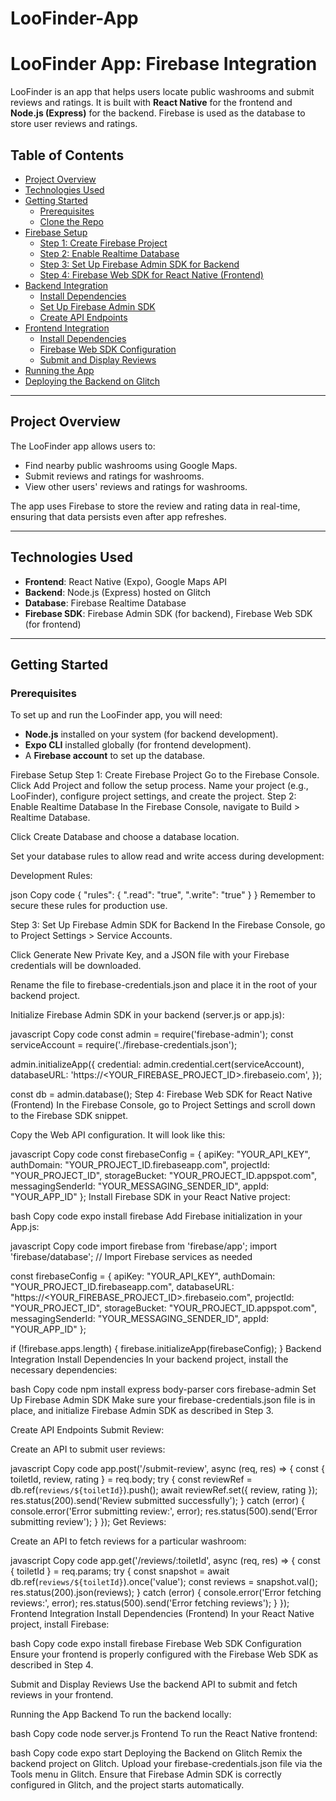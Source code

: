 # LooFinder-App
# LooFinder App: Firebase Integration

LooFinder is an app that helps users locate public washrooms and submit reviews and ratings. It is built with **React Native** for the frontend and **Node.js (Express)** for the backend. Firebase is used as the database to store user reviews and ratings.

## Table of Contents

- [Project Overview](#project-overview)
- [Technologies Used](#technologies-used)
- [Getting Started](#getting-started)
  - [Prerequisites](#prerequisites)
  - [Clone the Repo](#clone-the-repo)
- [Firebase Setup](#firebase-setup)
  - [Step 1: Create Firebase Project](#step-1-create-firebase-project)
  - [Step 2: Enable Realtime Database](#step-2-enable-realtime-database)
  - [Step 3: Set Up Firebase Admin SDK for Backend](#step-3-set-up-firebase-admin-sdk-for-backend)
  - [Step 4: Firebase Web SDK for React Native (Frontend)](#step-4-firebase-web-sdk-for-react-native-frontend)
- [Backend Integration](#backend-integration)
  - [Install Dependencies](#install-dependencies)
  - [Set Up Firebase Admin SDK](#set-up-firebase-admin-sdk)
  - [Create API Endpoints](#create-api-endpoints)
- [Frontend Integration](#frontend-integration)
  - [Install Dependencies](#install-dependencies-frontend)
  - [Firebase Web SDK Configuration](#firebase-web-sdk-configuration)
  - [Submit and Display Reviews](#submit-and-display-reviews)
- [Running the App](#running-the-app)
- [Deploying the Backend on Glitch](#deploying-the-backend-on-glitch)

---

## Project Overview

The LooFinder app allows users to:
- Find nearby public washrooms using Google Maps.
- Submit reviews and ratings for washrooms.
- View other users' reviews and ratings for washrooms.

The app uses Firebase to store the review and rating data in real-time, ensuring that data persists even after app refreshes.

---

## Technologies Used

- **Frontend**: React Native (Expo), Google Maps API
- **Backend**: Node.js (Express) hosted on Glitch
- **Database**: Firebase Realtime Database
- **Firebase SDK**: Firebase Admin SDK (for backend), Firebase Web SDK (for frontend)

---

## Getting Started

### Prerequisites

To set up and run the LooFinder app, you will need:
- **Node.js** installed on your system (for backend development).
- **Expo CLI** installed globally (for frontend development).
- A **Firebase account** to set up the database.

Firebase Setup
Step 1: Create Firebase Project
Go to the Firebase Console.
Click Add Project and follow the setup process.
Name your project (e.g., LooFinder), configure project settings, and create the project.
Step 2: Enable Realtime Database
In the Firebase Console, navigate to Build > Realtime Database.

Click Create Database and choose a database location.

Set your database rules to allow read and write access during development:

Development Rules:

json
Copy code
{
  "rules": {
    ".read": "true",
    ".write": "true"
  }
}
Remember to secure these rules for production use.

Step 3: Set Up Firebase Admin SDK for Backend
In the Firebase Console, go to Project Settings > Service Accounts.

Click Generate New Private Key, and a JSON file with your Firebase credentials will be downloaded.

Rename the file to firebase-credentials.json and place it in the root of your backend project.

Initialize Firebase Admin SDK in your backend (server.js or app.js):

javascript
Copy code
const admin = require('firebase-admin');
const serviceAccount = require('./firebase-credentials.json');

admin.initializeApp({
  credential: admin.credential.cert(serviceAccount),
  databaseURL: 'https://<YOUR_FIREBASE_PROJECT_ID>.firebaseio.com',
});

const db = admin.database();
Step 4: Firebase Web SDK for React Native (Frontend)
In the Firebase Console, go to Project Settings and scroll down to the Firebase SDK snippet.

Copy the Web API configuration. It will look like this:

javascript
Copy code
const firebaseConfig = {
  apiKey: "YOUR_API_KEY",
  authDomain: "YOUR_PROJECT_ID.firebaseapp.com",
  projectId: "YOUR_PROJECT_ID",
  storageBucket: "YOUR_PROJECT_ID.appspot.com",
  messagingSenderId: "YOUR_MESSAGING_SENDER_ID",
  appId: "YOUR_APP_ID"
};
Install Firebase SDK in your React Native project:

bash
Copy code
expo install firebase
Add Firebase initialization in your App.js:

javascript
Copy code
import firebase from 'firebase/app';
import 'firebase/database'; // Import Firebase services as needed

const firebaseConfig = {
  apiKey: "YOUR_API_KEY",
  authDomain: "YOUR_PROJECT_ID.firebaseapp.com",
  databaseURL: "https://<YOUR_FIREBASE_PROJECT_ID>.firebaseio.com",
  projectId: "YOUR_PROJECT_ID",
  storageBucket: "YOUR_PROJECT_ID.appspot.com",
  messagingSenderId: "YOUR_MESSAGING_SENDER_ID",
  appId: "YOUR_APP_ID"
};

if (!firebase.apps.length) {
  firebase.initializeApp(firebaseConfig);
}
Backend Integration
Install Dependencies
In your backend project, install the necessary dependencies:

bash
Copy code
npm install express body-parser cors firebase-admin
Set Up Firebase Admin SDK
Make sure your firebase-credentials.json file is in place, and initialize Firebase Admin SDK as described in Step 3.

Create API Endpoints
Submit Review:

Create an API to submit user reviews:

javascript
Copy code
app.post('/submit-review', async (req, res) => {
  const { toiletId, review, rating } = req.body;
  try {
    const reviewRef = db.ref(`reviews/${toiletId}`).push();
    await reviewRef.set({ review, rating });
    res.status(200).send('Review submitted successfully');
  } catch (error) {
    console.error('Error submitting review:', error);
    res.status(500).send('Error submitting review');
  }
});
Get Reviews:

Create an API to fetch reviews for a particular washroom:

javascript
Copy code
app.get('/reviews/:toiletId', async (req, res) => {
  const { toiletId } = req.params;
  try {
    const snapshot = await db.ref(`reviews/${toiletId}`).once('value');
    const reviews = snapshot.val();
    res.status(200).json(reviews);
  } catch (error) {
    console.error('Error fetching reviews:', error);
    res.status(500).send('Error fetching reviews');
  }
});
Frontend Integration
Install Dependencies (Frontend)
In your React Native project, install Firebase:

bash
Copy code
expo install firebase
Firebase Web SDK Configuration
Ensure your frontend is properly configured with the Firebase Web SDK as described in Step 4.

Submit and Display Reviews
Use the backend API to submit and fetch reviews in your frontend.

Running the App
Backend
To run the backend locally:

bash
Copy code
node server.js
Frontend
To run the React Native frontend:

bash
Copy code
expo start
Deploying the Backend on Glitch
Remix the backend project on Glitch.
Upload your firebase-credentials.json file via the Tools menu in Glitch.
Ensure that Firebase Admin SDK is correctly configured in Glitch, and the project starts automatically.
